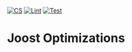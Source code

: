 [![CS](https://github.com/jdevalk/joost-optimizations/actions/workflows/cs.yml/badge.svg)](https://github.com/jdevalk/joost-optimizations/actions/workflows/cs.yml)
[![Lint](https://github.com/jdevalk/joost-optimizations/actions/workflows/lint.yml/badge.svg)](https://github.com/jdevalk/joost-optimizations/actions/workflows/lint.yml)
[![Test](https://github.com/jdevalk/joost-optimizations/actions/workflows/test.yml/badge.svg)](https://github.com/jdevalk/joost-optimizations/actions/workflows/test.yml)

Joost Optimizations
===================

